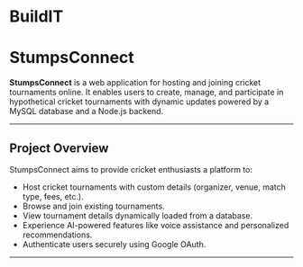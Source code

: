 # BuildIT

# StumpsConnect

**StumpsConnect** is a web application for hosting and joining cricket tournaments online. It enables users to create, manage, and participate in hypothetical cricket tournaments with dynamic updates powered by a MySQL database and a Node.js backend.

---

## Project Overview

StumpsConnect aims to provide cricket enthusiasts a platform to:

- Host cricket tournaments with custom details (organizer, venue, match type, fees, etc.).
- Browse and join existing tournaments.
- View tournament details dynamically loaded from a database.
- Experience AI-powered features like voice assistance and personalized recommendations.
- Authenticate users securely using Google OAuth.

---

